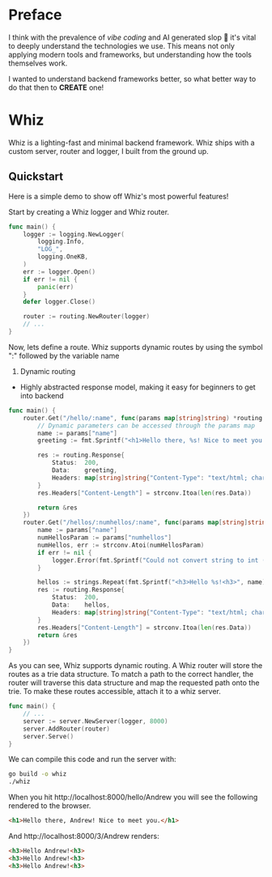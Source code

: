 # Preface
I think with the prevalence of _vibe coding_ and AI generated slop 🤮 it's vital to deeply understand the technologies we use. This means not only applying modern tools and frameworks, but understanding how the tools themselves work.

I wanted to understand backend frameworks better, so what better way to do that then to __CREATE__ one!

# Whiz
Whiz is a lighting-fast and minimal backend framework.
Whiz ships with a custom server, router and logger, I built from the ground up.

## Quickstart
Here is a simple demo to show off Whiz's most powerful features!

Start by creating a Whiz logger and Whiz router.
```go
func main() {
	logger := logging.NewLogger(
		logging.Info,
		"LOG_",
		logging.OneKB,
	)
	err := logger.Open()
	if err != nil {
		panic(err)
	}
	defer logger.Close()

	router := routing.NewRouter(logger)
    // ...
}
```

Now, lets define a route. Whiz supports dynamic routes by using the symbol ":" followed by the variable name

1. Dynamic routing

- Highly abstracted response model, making it easy for beginners to get into backend

```go
func main() {
    router.Get("/hello/:name", func(params map[string]string) *routing.Response {
		// Dynamic parameters can be accessed through the params map
		name := params["name"]
		greeting := fmt.Sprintf("<h1>Hello there, %s! Nice to meet you.</h1>", name)

		res := routing.Response{
			Status:  200,
			Data:    greeting,
			Headers: map[string]string{"Content-Type": "text/html; charset=utf-8"},
		}
		res.Headers["Content-Length"] = strconv.Itoa(len(res.Data))

		return &res
	})
	router.Get("/hellos/:numhellos/:name", func(params map[string]string) *routing.Response {
		name := params["name"]
		numHellosParam := params["numhellos"]
		numHellos, err := strconv.Atoi(numHellosParam)
		if err != nil {
			logger.Error(fmt.Sprintf("Could not convert string to int (%s)", numHellosParam))
		}

		hellos := strings.Repeat(fmt.Sprintf("<h3>Hello %s!<h3>", name), numHellos)
		res := routing.Response{
			Status:  200,
			Data:    hellos,
			Headers: map[string]string{"Content-Type": "text/html; charset=utf-8"},
		}
		res.Headers["Content-Length"] = strconv.Itoa(len(res.Data))
		return &res
	})
}
```

As you can see, Whiz supports dynamic routing. A Whiz router will store the routes as a trie data structure. To match a path to the correct handler, the router will traverse this data structure and map the requested path onto the trie. To make these routes accessible, attach it to a whiz server.

```go
func main() {
    // ...
    server := server.NewServer(logger, 8000)
	server.AddRouter(router)
	server.Serve()
}
```

We can compile this code and run the server with:

```zsh
go build -o whiz
./whiz
```

When you hit http://localhost:8000/hello/Andrew you will see the following rendered to the browser.

```html
<h1>Hello there, Andrew! Nice to meet you.</h1>
```

And http://localhost:8000/3/Andrew renders:

```html
<h3>Hello Andrew!<h3>
<h3>Hello Andrew!<h3>
<h3>Hello Andrew!<h3>
```
